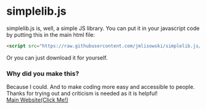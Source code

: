 # simplelib.js
simplelib.js is, well, a simple JS library.
You can put it in your javascript code by putting this in the main html file:
```html
<script src="https://raw.githubusercontent.com/jmlisowski/simplelib.js/main/simplelib.js"></script>
```
Or you can just download it for yourself.
### Why did you make this?
Because I could. And to make coding more easy and accessible to people. Thanks for trying out and criticism is needed as it is helpful!  
[Main Website(Click Me!)](https://jmlisowski.github.io) 
